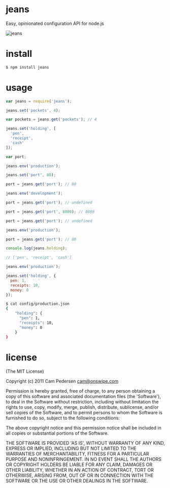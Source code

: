 # jeans

Easy, opinionated configuration API for node.js

![jeans](http://f.cl.ly/items/2Y0f17082Q3f1z1e3D3v/med_gallery_2574__616.png)

# install

````bash
$ npm install jeans
````

# usage

````javascript
var jeans = require('jeans');

jeans.set('pockets', 4);

var pockets = jeans.get('pockets'); // 4
````

````javascript
jeans.set('holding', [
  'pen',
  'receipt',
  'cash'
]);
````

````javascript
var port;

jeans.env('production');

jeans.set('port', 80);

port = jeans.get('port'); // 80

jeans.env('development');

port = jeans.get('port'); // undefined

port = jeans.get('port', 8080); // 8080

port = jeans.get('port'); // undefined

jeans.env('production');

port = jeans.get('port'); // 80
````

````javascript
console.log(jeans.holding);

// ['pen', 'receipt', 'cash']
````

````javascript
jeans.env('production');

jeans.set('holding', {
  pen: 1,
  receipts: 10,
  money: 0
});
````

````bash
$ cat config/production.json
{
    "holding": {
      "pen": 1,
      "receipts": 10,
      "money": 0
    }
}
````

# license

(The MIT License)

Copyright (c) 2011 Cam Pedersen <cam@onswipe.com>

Permission is hereby granted, free of charge, to any person obtaining a copy of this software and associated documentation files (the 'Software'), to deal in the Software without restriction, including without limitation the rights to use, copy, modify, merge, publish, distribute, sublicense, and/or sell copies of the Software, and to permit persons to whom the Software is furnished to do so, subject to the following conditions:

The above copyright notice and this permission notice shall be included in all copies or substantial portions of the Software.

THE SOFTWARE IS PROVIDED 'AS IS', WITHOUT WARRANTY OF ANY KIND, EXPRESS OR IMPLIED, INCLUDING BUT NOT LIMITED TO THE WARRANTIES OF MERCHANTABILITY, FITNESS FOR A PARTICULAR PURPOSE AND NONINFRINGEMENT. IN NO EVENT SHALL THE AUTHORS OR COPYRIGHT HOLDERS BE LIABLE FOR ANY CLAIM, DAMAGES OR OTHER LIABILITY, WHETHER IN AN ACTION OF CONTRACT, TORT OR OTHERWISE, ARISING FROM, OUT OF OR IN CONNECTION WITH THE SOFTWARE OR THE USE OR OTHER DEALINGS IN THE SOFTWARE.
